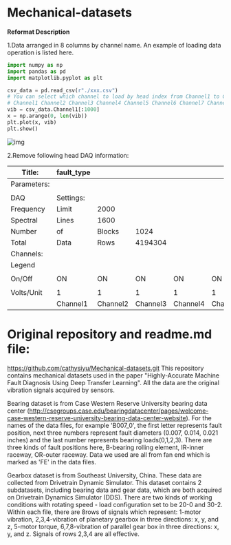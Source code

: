 # Mechanical-datasets

**Reformat Description**

1.Data arranged in 8 columns by channel name. An example of loading data operation is listed here.

```python
import numpy as np
import pandas as pd
import matplotlib.pyplot as plt

csv_data = pd.read_csv(r"./xxx.csv")
# You can select which channel to load by head index from Channel1 to Channel8
# Channel1 Channel2 Channel3 Channel4 Channel5 Channel6 Channel7 Channel8
vib = csv_data.Channel1[:1000]
x = np.arange(0, len(vib))
plt.plot(x, vib)
plt.show()
```

![img](https://github.com/ClarkGableWang/SoutheastUniversity_gearbox_bearing_dataset/blob/main/Mechanical-datasets-master/Figure_1.jpeg)

2.Remove following head DAQ information:

| Title:      | fault_type |          |          |          |          |          |          |          |
| ----------- | ---------- | -------- | -------- | -------- | -------- | -------- | -------- | -------- |
| Parameters: |            |          |          |          |          |          |          |          |
|             |            |          |          |          |          |          |          |          |
| DAQ         | Settings:  |          |          |          |          |          |          |          |
| Frequency   | Limit      | 2000     |          |          |          |          |          |          |
| Spectral    | Lines      | 1600     |          |          |          |          |          |          |
| Number      | of         | Blocks   | 1024     |          |          |          |          |          |
| Total       | Data       | Rows     | 4194304  |          |          |          |          |          |
| Channels:   |            |          |          |          |          |          |          |          |
| Legend      |            |          |          |          |          |          |          |          |
|             |            |          |          |          |          |          |          |          |
| On/Off      | ON         | ON       | ON       | ON       | ON       | ON       | ON       | ON       |
|             |            |          |          |          |          |          |          |          |
| Volts/Unit  | 1          | 1        | 1        | 1        | 1        | 1        | 1        | 1        |
|             | Channel1   | Channel2 | Channel3 | Channel4 | Channel5 | Channel6 | Channel7 | Channel8 |

# Original repository and readme.md file:
https://github.com/cathysiyu/Mechanical-datasets.git
This repository contains mechanical datasets used in the paper "Highly-Accurate Machine Fault Diagnosis Using Deep Transfer Learning". All the data are the original vibration signals acquired by sensors.

Bearing dataset is from Case Western Reserve University bearing data center 
(http://csegroups.case.edu/bearingdatacenter/pages/welcome-case-western-reserve-university-bearing-data-center-website). 
For the names of the data files, for example 'B007_0', the first letter represents fault position, 
next three numbers represent fault diameters (0.007, 0.014, 0.021 inches) and the last number represents bearing loads(0,1,2,3).
There are three kinds of fault positions here, B-bearing rolling element, IR-inner raceway, OR-outer raceway. 
Data we used are all from fan end which is marked as 'FE' in the data files.

Gearbox dataset is from Southeast University, China. These data are collected from Drivetrain Dynamic Simulator.
This dataset contains 2 subdatasets, including bearing data and gear data, which are both acquired on Drivetrain Dynamics Simulator (DDS).
There are two kinds of working conditions with rotating speed - load configuration set to be 20-0 and 30-2. 
Within each file, there are 8rows of signals which represent: 1-motor vibration, 2,3,4-vibration of planetary gearbox in three directions: x, y, and z, 5-motor torque, 6,7,8-vibration of parallel gear box in three directions: x, y, and z. Signals of rows 2,3,4 are all effective.
